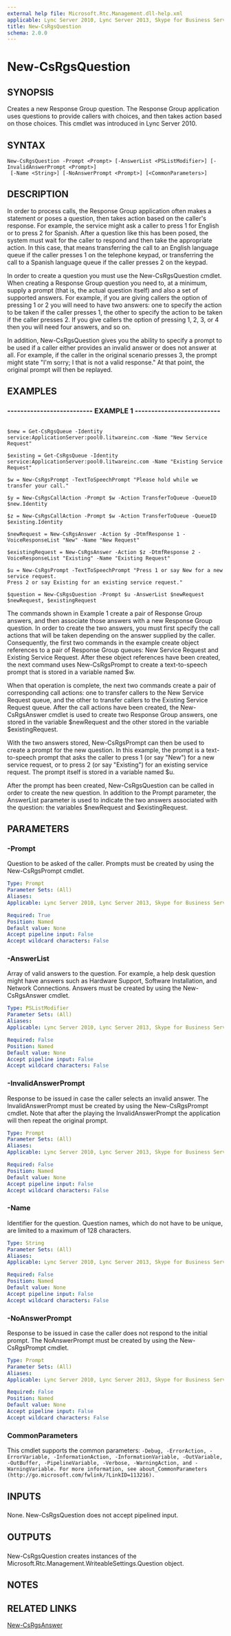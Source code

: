 ```yaml
---
external help file: Microsoft.Rtc.Management.dll-help.xml
applicable: Lync Server 2010, Lync Server 2013, Skype for Business Server 2015, Skype for Business Server 2019
title: New-CsRgsQuestion
schema: 2.0.0
---
```


# New-CsRgsQuestion

## SYNOPSIS

Creates a new Response Group question.
The Response Group application uses questions to provide callers with choices, and then takes action based on those choices.
This cmdlet was introduced in Lync Server 2010.



## SYNTAX

```
New-CsRgsQuestion -Prompt <Prompt> [-AnswerList <PSListModifier>] [-InvalidAnswerPrompt <Prompt>]
 [-Name <String>] [-NoAnswerPrompt <Prompt>] [<CommonParameters>]
```

## DESCRIPTION

In order to process calls, the Response Group application often makes a statement or poses a question, then takes action based on the caller's response.
For example, the service might ask a caller to press 1 for English or to press 2 for Spanish.
After a question like this has been posed, the system must wait for the caller to respond and then take the appropriate action.
In this case, that means transferring the call to an English language queue if the caller presses 1 on the telephone keypad, or transferring the call to a Spanish language queue if the caller presses 2 on the keypad.

In order to create a question you must use the New-CsRgsQuestion cmdlet.
When creating a Response Group question you need to, at a minimum, supply a prompt (that is, the actual question itself) and also a set of supported answers.
For example, if you are giving callers the option of pressing 1 or 2 you will need to have two answers: one to specify the action to be taken if the caller presses 1, the other to specify the action to be taken if the caller presses 2.
If you give callers the option of pressing 1, 2, 3, or 4 then you will need four answers, and so on.

In addition, New-CsRgsQuestion gives you the ability to specify a prompt to be used if a caller either provides an invalid answer or does not answer at all.
For example, if the caller in the original scenario presses 3, the prompt might state "I'm sorry; I that is not a valid response." At that point, the original prompt will then be replayed.



## EXAMPLES

### -------------------------- EXAMPLE 1 -------------------------- 
```

$new = Get-CsRgsQueue -Identity service:ApplicationServer:pool0.litwareinc.com -Name "New Service Request"

$existing = Get-CsRgsQueue -Identity service:ApplicationServer:pool0.litwareinc.com -Name "Existing Service Request"

$w = New-CsRgsPrompt -TextToSpeechPrompt "Please hold while we transfer your call."

$y = New-CsRgsCallAction -Prompt $w -Action TransferToQueue -QueueID $new.Identity

$z = New-CsRgsCallAction -Prompt $w -Action TransferToQueue -QueueID $existing.Identity

$newRequest = New-CsRgsAnswer -Action $y -DtmfResponse 1 -VoiceResponseList "New" -Name "New Request"

$existingRequest = New-CsRgsAnswer -Action $z -DtmfResponse 2 -VoiceResponseList "Existing" -Name "Existing Request"

$u = New-CsRgsPrompt -TextToSpeechPrompt "Press 1 or say New for a new service request.
Press 2 or say Existing for an existing service request."

$question = New-CsRgsQuestion -Prompt $u -AnswerList $newRequest $newRequest, $existingRequest
```

The commands shown in Example 1 create a pair of Response Group answers, and then associate those answers with a new Response Group question.
In order to create the two answers, you must first specify the call actions that will be taken depending on the answer supplied by the caller.
Consequently, the first two commands in the example create object references to a pair of Response Group queues: New Service Request and Existing Service Request.
After these object references have been created, the next command uses New-CsRgsPrompt to create a text-to-speech prompt that is stored in a variable named $w.

When that operation is complete, the next two commands create a pair of corresponding call actions: one to transfer callers to the New Service Request queue, and the other to transfer callers to the Existing Service Request queue.
After the call actions have been created, the New-CsRgsAnswer cmdlet is used to create two Response Group answers, one stored in the variable $newRequest and the other stored in the variable $existingRequest.

With the two answers stored, New-CsRgsPrompt can then be used to create a prompt for the new question.
In this example, the prompt is a text-to-speech prompt that asks the caller to press 1 (or say "New") for a new service request, or to press 2 (or say "Existing") for an existing service request.
The prompt itself is stored in a variable named $u.

After the prompt has been created, New-CsRgsQuestion can be called in order to create the new question.
In addition to the Prompt parameter, the AnswerList parameter is used to indicate the two answers associated with the question: the variables $newRequest and $existingRequest.


## PARAMETERS

### -Prompt
Question to be asked of the caller.
Prompts must be created by using the New-CsRgsPrompt cmdlet.

```yaml
Type: Prompt
Parameter Sets: (All)
Aliases: 
Applicable: Lync Server 2010, Lync Server 2013, Skype for Business Server 2015, Skype for Business Server 2019

Required: True
Position: Named
Default value: None
Accept pipeline input: False
Accept wildcard characters: False
```

### -AnswerList
Array of valid answers to the question.
For example, a help desk question might have answers such as Hardware Support, Software Installation, and Network Connections.
Answers must be created by using the New-CsRgsAnswer cmdlet.

```yaml
Type: PSListModifier
Parameter Sets: (All)
Aliases: 
Applicable: Lync Server 2010, Lync Server 2013, Skype for Business Server 2015, Skype for Business Server 2019

Required: False
Position: Named
Default value: None
Accept pipeline input: False
Accept wildcard characters: False
```

### -InvalidAnswerPrompt
Response to be issued in case the caller selects an invalid answer.
The InvalidAnswerPrompt must be created by using the New-CsRgsPrompt cmdlet.
Note that after the playing the InvalidAnswerPrompt the application will then repeat the original prompt.

```yaml
Type: Prompt
Parameter Sets: (All)
Aliases: 
Applicable: Lync Server 2010, Lync Server 2013, Skype for Business Server 2015, Skype for Business Server 2019

Required: False
Position: Named
Default value: None
Accept pipeline input: False
Accept wildcard characters: False
```

### -Name
Identifier for the question.
Question names, which do not have to be unique, are limited to a maximum of 128 characters.

```yaml
Type: String
Parameter Sets: (All)
Aliases: 
Applicable: Lync Server 2010, Lync Server 2013, Skype for Business Server 2015, Skype for Business Server 2019

Required: False
Position: Named
Default value: None
Accept pipeline input: False
Accept wildcard characters: False
```

### -NoAnswerPrompt
Response to be issued in case the caller does not respond to the initial prompt.
The NoAnswerPrompt must be created by using the New-CsRgsPrompt cmdlet.

```yaml
Type: Prompt
Parameter Sets: (All)
Aliases: 
Applicable: Lync Server 2010, Lync Server 2013, Skype for Business Server 2015, Skype for Business Server 2019

Required: False
Position: Named
Default value: None
Accept pipeline input: False
Accept wildcard characters: False
```

### CommonParameters
This cmdlet supports the common parameters: `-Debug, -ErrorAction, -ErrorVariable, -InformationAction, -InformationVariable, -OutVariable, -OutBuffer, -PipelineVariable, -Verbose, -WarningAction, and -WarningVariable. For more information, see about_CommonParameters (http://go.microsoft.com/fwlink/?LinkID=113216).`

## INPUTS

###  
None.
New-CsRgsQuestion does not accept pipelined input.

## OUTPUTS

###  
New-CsRgsQuestion creates instances of the Microsoft.Rtc.Management.WriteableSettings.Question object.

## NOTES

## RELATED LINKS

[New-CsRgsAnswer](New-CsRgsAnswer.md)


